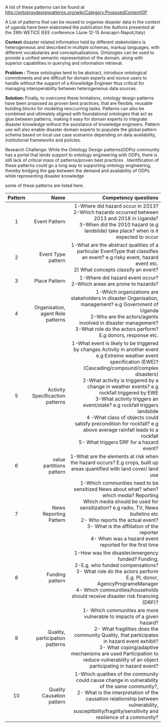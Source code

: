 A list of these patterns can be found at http://ontologydesignpatterns.org/wiki/Category:ProposedContentOP

A List of patterns that can be reused to organise disaster data in the context of uganda have been elaborated the publication the Authors presented at the 28th WETICE IEEE conference (June 12-15 Anacapri-Napoli,Italy)

<b>Context</b>
 disaster related information held by different stakeholders is heterogeneous and described in multiple schemas, markup languages,
with different vocabularies and conceptualizations. Ontologies can be used to provide a unified semantic representation of the domain, along with superior capabilities in querying and information retrieval.

<b>Problem :</b>
These ontologies tend to be abstract, introduce ontological commitments and are difficult for domain experts and novice users
to handle without the support of a Knowledge Engineer thus critical for managing interoperability between heterogeneous data sources. 

<b>Solution: </b>
Finally, to overcome these limitations, ontology design patterns have been proposed as proven best practices, that are flexible, reusable building blocks for modeling reoccurring tasks. Patterns can also be combined and ultimately aligned with foundational ontologies that act as glue between patterns, making it easy for domain experts to integrate disaster knowledge without the assistance of knowledge engineers. Pattern use will also enable disaster domain experts to populate the global pattern schema based on local use case scenarios depending on data availability, institutional frameworks and policies.


Research Challenge: While the Ontology Design patterns(ODPs) community has a portal that lends support to ontology engineering with ODPs, there is still lack of critical mass of patterns/proven best practices . Identification of these patterns could go a long way to supporting ontology engineering, thereby bridging the gap between the demand and availability of ODPs while representing disaster knowledge

some of these patterns  are listed here.


Pattern   | Name |Competency questions
:------:|-------------------:|-----------------------:
1| Event Pattern | 1-Where did hazard occur in 2013? <br/> 2-Which hazards occurred between 2013 and 2018 in Uganda? <br/> 3-When did the 2010 hazard (e.g landslide) take place? when is it expected to occur
2|Event Type pattern|1-What are the abstract qualities of a particular EventType that classifies an event? e.g risky event, hazard event etc.<br/> 2) What concepts classify an event?
3|Place Pattern | 1-Where did hazard event occur? <br/> 2-Which areas are prone to hazards?
4|Organisation, agent Role patterns| 1-Which organizations are stakeholders in disaster Organisation, management? e.g Government of Uganda <br/> 2-Who are the actors/agents involved in disaster management? <br/> 3-What role do the actors perform? E.g donors, response etc. 
5|Activity Specificaction patterns|1-What event is likely to be triggered by changes Activity in another event e.g Extreme weather event specification (EWE)? (Cascading/compound/complex disasters) <br/> 2-What activity is triggered by a change in weather events? e.g rockfall triggered by EWE <br/> 3-What activity triggers an event/state? e.g rockfall triggers landslide <br/> 4 -What class of objects could satisfy precondition for rockfall? e.g above average rainfall leads to a rockfall <br/> 5- What triggers DRF for a hazard event?
6|value partitions pattern | 1-What are the elements at risk when the hazard occurs? E.g crops, built up areas  quantified with land cover/ land use
7|News Reporting Pattern| 1-Which communities need to be sensitized News about what? when? which media? Reporting<br/> Which media should be used for sensitization? e.g radio, TV, News bulletins etc<br/>2- Who reports the actual event? <br/> 3- What is the affiliation of the reporter <br/>4- When was a hazard event reported for the first time
8|Funding pattern| 1-How was the disaster/emergency funded? Funding,<br/> 2-E.g. who funded compensations? <br/>3- What role do the actors perform E.g. PI, donor, AgencyProgrameManager <br/> 4- Which communities/households should receive disaster risk financing (DRF)?
9| Quality, participation patterns|1- Which communities are more vulnerable to impacts of a given hazard? <br/> 2- What fragilities does the community Quality, that participates in hazard event exhibit?<br/> 3- What coping/adaptive mechanisms are used Participation to reduce vulnerability of an object participating in hazard event?
10 | Quality Causation pattern|1-Which qualities of the community could cause change in vulnerability of the same community?,<br/> 2- What is the interpretation of the causation relationship between vulnerability, susceptibility/fragility/sensitivity and resilience of a community?

